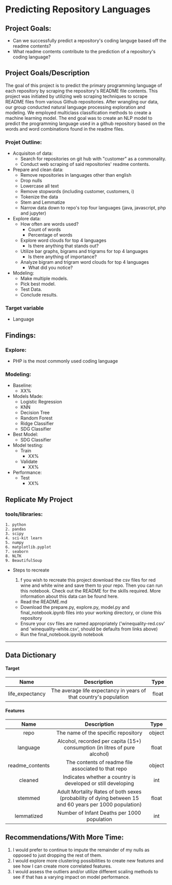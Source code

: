 # Predicting Repository Languages

## Project Goals:
- Can we successfully predict a repository's coding languge based off the readme contents?
- What readme contents contribute to the prediction of a repository's coding language?


## Project Goals/Description
The goal of this project is to predict the primary programming language of each repository by scraping the repository's README file contents. This project was initiated by utilizing web scraping techniques to scrape README files from various Github repositories. After wrangling our data, our group conducted natural language processing exploration and modeling. We employed multiclass classification methods to create a machine learning model. The end goal was to create an NLP model to predict the programming language used in a github repository based on the words and word combinations found in the readme files.

### Projet Outline:
    
- Acquisiton of data:
    - Search for repositories on git hub with "customer" as a commonality.
    - Conduct web scraping of said repositories' readme contents.
- Prepare and clean data:
    - Remove repositories in languages other than english
    - Drop nulls
    - Lowercase all text
    - Remove stopwords (including customer, customers, i)
    - Tokenize the data
    - Stem and Lemmatize
    - Narrow data down to repo's top four languages (java, javascript, php and jupyter)
- Explore data:
    - How often are words used?
        - Count of words
        - Percentage of words
    - Explore word clouds for top 4 languages
        - Is there anything that stands out?
    - Utilize bar graphs, bigrams and trigrams for top 4 languages
        - Is there anything of importance?
    - Analyze bigram and trigram word clouds for top 4 languages
        - What did you notice?
- Modeling:
    - Make multiple models.
    - Pick best model.
    - Test Data.
    - Conclude results.
    
### Target variable
- Language

## Findings:
### Explore:
- PHP is the most commonly used coding language 
    
### Modeling:
- Baseline:
    - XX%
- Models Made:
    - Logistic Regression
    - KNN
    - Decision Tree
    - Random Forest
    - Ridge Classifier
    - SDG Classifier
- Best Model:
    - SDG Classifier
- Model testing:
    - Train
        - XX%
    - Validate
        - XX%
- Performance:
    - Test
        - XX%


## Replicate My Project
### tools/libraries:
    1. python
    2. pandas
    3. scipy
    4. sci-kit learn
    5. numpy
    6. matplotlib.pyplot
    7. seaborn
    8. NLTK
    9. BeautifulSoup
* Steps to recreate
    1. f you wish to recreate this project download the csv files for red wine and white wine and save them to your repo. Then you can run this notebook. Check out the README for the skills required. More information about this data can be found here.

    - Read the README.md
    - Download the prepare.py, explore.py, model.py and final_notebook.ipynb files into your working directory, or clone this repository
    - Ensure your csv files are named appropriately ('winequality-red.csv' and 'winequality-white.csv', should be defaults from links above)
    - Run the final_notebook.ipynb notebook


------------


## Data Dictionary

#### Target
Name | Description | Type
:---: | :---: | :---:
life_expectancy | The average life expectancy in years of that country's population | float
#### Features
Name | Description | Type
:---: | :---: | :---:
repo | The name of the specific repository | object
language | Alcohol, recorded per capita (15+) consumption (in litres of pure alcohol)  | float
readme_contents | The contents of readme file associated to that repo | object
cleaned | Indicates whether a country is developed or still developing | int
stemmed | Adult Mortality Rates of both sexes (probability of dying between 15 and 60 years per 1000 population) | float
lemmatized | Number of Infant Deaths per 1000 population | int




## Recommendations/With More Time:
1. I would prefer to continue to impute the remainder of my nulls as opposed to just dropping the rest of them.
2. I would explore more clustering possibilities to create new features and see how I can create more correlated features.
3. I would assess the outliers and/or utilize different scaling methods to see if that has a varying impact on model performance.

